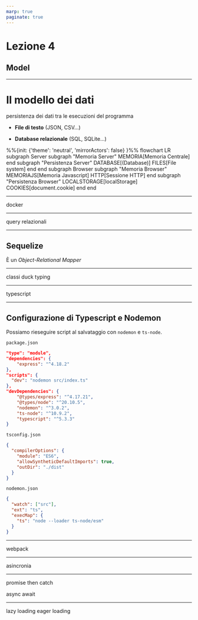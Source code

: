```yaml
---
marp: true
paginate: true
---
```


<!-- _backgroundColor: var(--main-color) -->
<!-- _color: white -->
<!-- _paginate: false -->

# Lezione 4
## Model

---

<script src="../node_modules/mermaid/dist/mermaid.min.js"></script>
<script>mermaid.initialize({startOnLoad:true, theme:"forest", mirrorActors:false});</script>

<link rel="stylesheet" href="res/styles.css">
<link rel="stylesheet" href="res/fontawesome.css">

# Il modello dei dati

<div class="container">
<div class="content">

persistenza dei dati tra le esecuzioni del programma

- **File di testo** (JSON, CSV...)

- **Database relazionale** (SQL, SQLite...)
</div>
<div class="content">
<div class="mermaid" style="max-height: 25vh">
%%{init: {'theme': 'neutral', 'mirrorActors': false} }%%
flowchart LR
	subgraph Server
		subgraph "Memoria Server"
			MEMORIA[Memoria Centrale]
		end
		subgraph "Persistenza Server"
			DATABASE[(Database)]
			FILES[File system]
		end
	end
	subgraph Browser
		subgraph "Memoria Browser"
			MEMORIAJS[Memoria Javascript]
			HTTP[Sessione HTTP]
		end
		subgraph "Persistenza Browser"
			LOCALSTORAGE[localStorage]
			COOKIES[document.cookie]
		end
	end
</div>
</div>
</div>

---

docker


---

query relazionali

---

## Sequelize

È un *Object-Relational Mapper*

---

classi
duck typing

---

typescript

---

<script src="../node_modules/mermaid/dist/mermaid.min.js"></script>
<script>mermaid.initialize({startOnLoad:true, theme:"forest", mirrorActors:false});</script>

<link rel="stylesheet" href="res/styles.css">
<link rel="stylesheet" href="res/fontawesome.css">

## Configurazione di Typescript e Nodemon

<div class="container">
<div class="content" style="align-items: unset">

Possiamo rieseguire script al salvataggio con `nodemon` e `ts-node`.

`package.json`
```json
"type": "module",
"dependencies": {
	"express": "^4.18.2"
},
"scripts": {
  "dev": "nodemon src/index.ts"
},
"devDependencies": {
	"@types/express": "^4.17.21",
	"@types/node": "^20.10.5",
	"nodemon": "^3.0.2",
	"ts-node": "^10.9.2",
	"typescript": "^5.3.3"
}
```
</div>
<div class="content" style="align-items: unset">

`tsconfig.json`
```json
{
  "compilerOptions": {
    "module": "ES6",
    "allowSyntheticDefaultImports": true,
    "outDir": "./dist"
  }
}
```
`nodemon.json`
```json
{
  "watch": ["src"],
  "ext": "ts",
  "execMap": {
    "ts": "node --loader ts-node/esm"
  }
}
```
</div>
</div>

---

webpack

---

asincronia

---

promise
then
catch

async
await

---

lazy loading
eager loading
